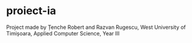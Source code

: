 # proiect-ia
Project made by Țenche Robert and Razvan Rugescu, West University of Timișoara, Applied Computer Science, Year III
